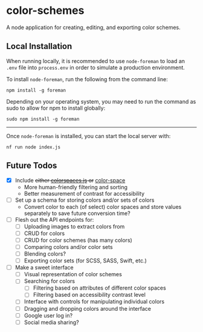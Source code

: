 # color-schemes

A node application for creating, editing, and exporting color schemes.



## Local Installation

When running locally, it is recommended to use `node-foreman` to load an `.env`
file into `process.env` in order to simulate a production environment.

To install `node-foreman`, run the following from the command line:

```
npm install -g foreman
```

Depending on your operating system, you may need to run the command as sudo to
allow for npm to install globally:

```
sudo npm install -g foreman
```

-----------

Once `node-foreman` is installed, you can start the local server with:

```
nf run node index.js
```



## Future Todos

- [x] Include ~~either [colorspaces.js](https://github.com/boronine/colorspaces.js) or~~ [color-space](https://github.com/scijs/color-space)
  - More human-friendly filtering and sorting
  - Better measurement of contrast for accessibility
- [ ] Set up a schema for storing colors and/or sets of colors
  - Convert color to each (of select) color spaces and store values separately to save future conversion time?
- [ ] Flesh out the API endpoints for:
  - [ ] Uploading images to extract colors from
  - [ ] CRUD for colors
  - [ ] CRUD for color schemes (has many colors)
  - [ ] Comparing colors and/or color sets
  - [ ] Blending colors?
  - [ ] Exporting color sets (for SCSS, SASS, Swift, etc.)
- [ ] Make a sweet interface
  - [ ] Visual representation of color schemes
  - [ ] Searching for colors
    - [ ] Filtering based on attributes of different color spaces
    - [ ] Filtering based on accessibility contrast level
  - [ ] Interface with controls for manipulating individual colors
  - [ ] Dragging and dropping colors around the interface
  - [ ] Google user log in?
  - [ ] Social media sharing?

